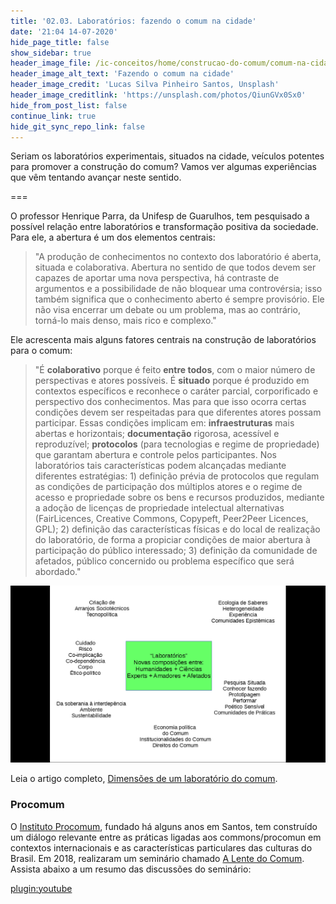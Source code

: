 ```yaml
---
title: '02.03. Laboratórios: fazendo o comum na cidade'
date: '21:04 14-07-2020'
hide_page_title: false
show_sidebar: true
header_image_file: /ic-conceitos/home/construcao-do-comum/comum-na-cidade/lucas-silva-pinheiro-santos-QiunGVx0Sx0-unsplash.jpg
header_image_alt_text: 'Fazendo o comum na cidade'
header_image_credit: 'Lucas Silva Pinheiro Santos, Unsplash'
header_image_creditlink: 'https://unsplash.com/photos/QiunGVx0Sx0'
hide_from_post_list: false
continue_link: true
hide_git_sync_repo_link: false
---
```


Seriam os laboratórios experimentais, situados na cidade, veículos potentes para promover a construção do comum? Vamos ver algumas experiências que vêm tentando avançar neste sentido.

===

O professor Henrique Parra, da Unifesp de Guarulhos, tem pesquisado a possível relação entre laboratórios e transformação positiva da sociedade. Para ele, a abertura é um dos elementos centrais:

> "A produção de conhecimentos no contexto dos laboratório é aberta, situada e colaborativa. Abertura no sentido de que todos devem ser capazes de aportar uma nova perspectiva, há contraste de argumentos e a possibilidade de não bloquear uma controvérsia; isso também significa que o conhecimento aberto é sempre provisório. Ele não visa encerrar um debate ou um problema, mas ao contrário, torná-lo mais denso, mais rico e complexo."

Ele acrescenta mais alguns fatores centrais na construção de laboratórios para o comum:

> "É **colaborativo** porque é feito **entre todos**, com o maior número de perspectivas e atores possíveis. É **situado** porque é produzido em contextos específicos e reconhece o caráter parcial, corporificado e perspectivo dos conhecimentos. Mas para que isso ocorra certas condições devem ser respeitadas para que diferentes atores possam participar. Essas condições implicam em: **infraestruturas** mais abertas e horizontais; **documentação** rigorosa, acessível e reproduzível; **protocolos** (para tecnologias e regime de propriedade) que garantam abertura e controle pelos participantes. Nos laboratórios tais características podem alcançadas mediante diferentes estratégias: 1) definição prévia de protocolos que regulam as condições de participação dos múltiplos atores e o regime de acesso e propriedade sobre os bens e recursos produzidos, mediante a adoção de licenças de propriedade intelectual alternativas (FairLicences, Creative Commons, Copypeft, Peer2Peer Licences, GPL); 2) definição das características físicas e do local de realização do laboratório, de forma a propiciar condições de maior abertura à participação do público interessado; 3) definição da comunidade de afetados, público concernido ou problema específico que será abordado."

![Labs e Saberes](labs-saberes.png)

Leia o artigo completo, [Dimensões de um laboratório do comum](https://pimentalab.milharal.org/2019/02/27/dimensoes-de-um-laboratorio-do-comum/).

### Procomum

O [Instituto Procomum](https://www.procomum.org/), fundado há alguns anos em Santos, tem construído um diálogo relevante entre as práticas ligadas aos commons/procomun em contextos internacionais e as características particulares das culturas do Brasil. Em 2018, realizaram um seminário chamado [A Lente do Comum](../lente-do-comum). Assista abaixo a um resumo das discussões do seminário:

[plugin:youtube](https://www.youtube.com/watch?v=1QMWaAccOZo)